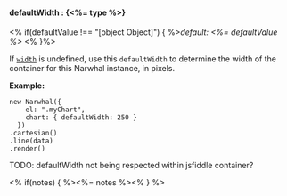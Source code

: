 #### **defaultWidth** : {<%= type %>}

<% if(defaultValue !== "[object Object]") { %>*default: <%= defaultValue %>* <% }%>

If [`width`](#config_config.chart.width) is undefined, use this `defaultWidth` to determine the width of the container for this Narwhal instance, in pixels.

**Example:**

	new Narwhal({
	    el: ".myChart",
	    chart: { defaultWidth: 250 }
	  })
	.cartesian()
	.line(data)
	.render()

TODO: defaultWidth not being respected within jsfiddle container?

<% if(notes) { %><%= notes %><% } %>

